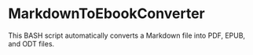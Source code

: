 # MarkdownToEbookConverter
This BASH script automatically converts a Markdown file into PDF, EPUB, and ODT files.
